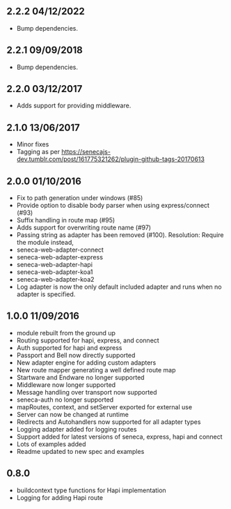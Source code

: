 ## 2.2.2 04/12/2022

- Bump dependencies.

## 2.2.1 09/09/2018

- Bump dependencies.

## 2.2.0 03/12/2017

- Adds support for providing middleware.

## 2.1.0 13/06/2017

- Minor fixes
- Tagging as per https://senecajs-dev.tumblr.com/post/161775321262/plugin-github-tags-20170613

## 2.0.0 01/10/2016

 - Fix to path generation under windows (#85)
 - Provide option to disable body parser when using express/connect (#93)
 - Suffix handling in route map (#95)
 - Adds support for overwriting route name (#97)
 - Passing string as adapter has been removed (#100). Resolution: Require the module instead,
  - seneca-web-adapter-connect
  - seneca-web-adapter-express
  - seneca-web-adapter-hapi
  - seneca-web-adapter-koa1
  - seneca-web-adapter-koa2
 - Log adapter is now the only default included adapter and runs when no adapter is specified.

## 1.0.0 11/09/2016

* module rebuilt from the ground up
* Routing supported for hapi, express, and connect
* Auth supported for hapi and express
* Passport and Bell now directly supported
* New adapter engine for adding custom adapters
* New route mapper generating a well defined route map
* Startware and Endware no longer supported
* Middleware now longer supported
* Message handling over transport now supported
* seneca-auth no longer supported
* mapRoutes, context, and setServer exported for external use
* Server can now be changed at runtime
* Redirects and Autohandlers now supported for all adapter types
* Logging adapter added for logging routes
* Support added for latest versions of seneca, express, hapi and connect
* Lots of examples added
* Readme updated to new spec and examples


## 0.8.0

* buildcontext type functions for Hapi implementation
* Logging for adding Hapi route

